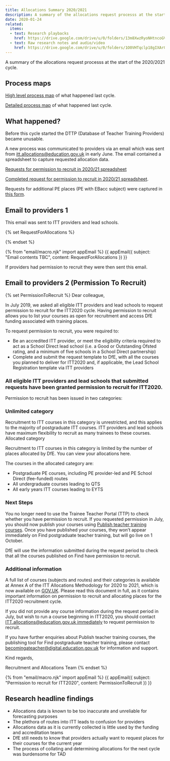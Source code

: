 ```yaml
---
title: Allocations Summary 2020/2021
description: A summary of the allocations request processs at the start of the 2020/2021 cycle.
date: 2020-01-24
related:
  items:
  - text: Research playbacks
    href: https://drive.google.com/drive/u/0/folders/13m8XwzRyoNHtncoGVsomBhFMJaSSrMpZ
  - text: Raw research notes and audio/video
    href: https://drive.google.com/drive/u/0/folders/1O0VHTqclp18gIXArG1a-I5FsSdUAusEy
---
```

A summary of the allocations request processs at the start of the 2020/2021 cycle.

## Process maps

[High level process map](https://docs.google.com/drawings/d/1nj1xNt6sY8fXA_dNcFnDpi_wu5mvZhUzoUpQtZb0pIw/edit) of what happened last cycle. 

[Detailed process map](https://docs.google.com/drawings/d/1WxN1dtugXdIX_xwGRfSqzoDWawgz0LubA2e2hwe5FnE/edit) of what happened last cycle.

## What happened?

Before this cycle started the DTTP (Database of Teacher Training Providers) became unusable.

A new process was communicated to providers via an email which was sent from itt.allocations@education.gov.uk in early June. The email contained a spreadsheet to capture requested allocation data.

[Requests for permission to recruit in 2020/21 spreadsheet](https://drive.google.com/open?id=14gIFMljWyXW9Ys2E84Eg4cBQGUGzxhYd)

[Completed request for permission to recruit in 2020/21 spreadsheet](https://docs.google.com/spreadsheets/d/1Fr5hVrvUB7UAzQe3lF5LtMb7U3rd6y7hv0FavkVa0z4/edit?usp=sharing).

Requests for additional PE places (PE with EBacc subject) were captured in [this form](https://drive.google.com/open?id=1vg8lo_59kpXDRw6aWfuFjJWzXQ0driok).

## Email to providers 1

This email was sent to ITT providers and lead schools.

{% set RequestForAllocations %}

{% endset %}

{% from "email/macro.njk" import appEmail %}
{{ appEmail({
  subject: "Email contents TBC",
  content: RequestForAllocations
}) }}

If providers had permission to recruit they were then sent this email.

## Email to providers 2 (Permission To Recruit) 

{% set PermissionToRecruit %}
Dear colleague,

In July 2019, we asked all eligible ITT providers and lead schools to request permission to recruit for the ITT2020 cycle. Having permission to recruit allows you to list your courses as open for recruitment and access DfE funding associated with training places.

To request permission to recruit, you were required to:

* Be an accredited ITT provider, or meet the eligibility criteria required to act as a School Direct lead school (i.e. a Good or Outstanding Ofsted rating, and a minimum of five schools in a School Direct partnership)
* Complete and submit the request template to DfE, with all the courses you planned to deliver for ITT2020 and, if applicable, the Lead School Registration template via ITT providers

### All eligible ITT providers and lead schools that submitted requests have been granted permission to recruit for ITT2020.

Permission to recruit has been issued in two categories: 

### Unlimited category

Recruitment to ITT courses in this category is unrestricted, and this applies to the majority of postgraduate ITT courses. ITT providers and lead schools have maximum flexibility to recruit as many trainees to these courses.
Allocated category

Recruitment to ITT courses in this category is limited by the number of places allocated by DfE. You can view your allocations here.

The courses in the allocated category are:

* Postgraduate PE courses, including PE provider-led and PE School Direct (fee-funded) routes
* All undergraduate courses leading to QTS
* All early years ITT courses leading to EYTS

### Next Steps

You no longer need to use the Trainee Teacher Portal (TTP) to check whether you have permission to recruit. If you requested permission in July, you should now publish your courses using [Publish teacher training courses](https://interactions.signin.education.gov.uk/133e7c2e-0119-4cee-bace-41e22aec5f0f/usernamepassword?clientid=bats&redirect_uri=https://publish-teacher-training-courses.education.gov.uk/auth/cb). Once you have published your courses, they won’t appear immediately on Find postgraduate teacher training, but will go live on 1 October.

DfE will use the information submitted during the request period to check that all the courses published on Find have permission to recruit.

### Additional information

A full list of courses (subjects and routes) and their categories is available at Annex A of the ITT Allocations Methodology for 2020 to 2021, which is now available on [GOV.​UK](https://www.gov.uk/government/publications/requesting-initial-teacher-training-places-2020-to-2021). Please read this document in full, as it contains important information on permission to recruit and allocating places for the ITT2020 recruitment cycle.

If you did not provide any course information during the request period in July, but wish to run a course beginning in ITT2020, you should contact [ITT.allocations@education.gov.uk immediately](mailto:ITT.allocations@education.gov.uk) to request permission to recruit.

If you have further enquiries about Publish teacher training courses, the publishing tool for Find postgraduate teacher training, please contact [becomingateacher@digital.education.gov.uk](mailto:becomingateacher@digital.education.gov.uk) for information and support.

Kind regards,

Recruitment and Allocations Team
{% endset %}

{% from "email/macro.njk" import appEmail %}
{{ appEmail({
  subject: "Permission to recruit for ITT2020",
  content: PermissionToRecruit
}) }}

## Research headline findings

* Allocations data is known to be too inaccurate and unreliable for forecasting purposes
* The plethora of routes into ITT leads to confusion for providers 
* Allocations data as it is currently collected is little used by the funding and accreditation teams 
* DfE still needs to know that providers actually want to request places for their courses for the current year
* The process of collating and determining allocations for the next cycle was burdensome for TAD

